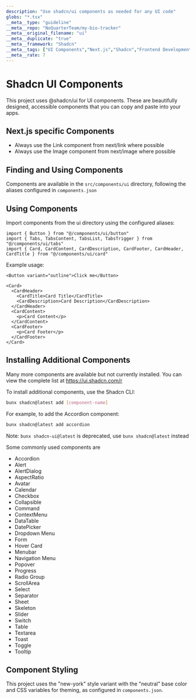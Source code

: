 ```yaml
---
description: "Use shadcn/ui components as needed for any UI code"
globs: "*.tsx"
__meta__type: "guideline"
__meta__repo: "NoQuarterTeam/my-bio-tracker"
__meta__original_filename: "ui"
__meta__duplicate: "true"
__meta__framework: "Shadcn"
__meta__tags: ["UI Components","Next.js","Shadcn","Frontend Development","Typescript"]
__meta__rate: 7
---
```

# Shadcn UI Components

This project uses @shadcn/ui for UI components. These are beautifully designed, accessible components that you can copy and paste into your apps.

## Next.js specific Components

- Always use the Link component from next/link where possible
- Always use the Image component from next/image where possible

## Finding and Using Components

Components are available in the `src/components/ui` directory, following the aliases configured in `components.json`

## Using Components

Import components from the ui directory using the configured aliases:

```tsx
import { Button } from "@/components/ui/button"
import { Tabs, TabsContent, TabsList, TabsTrigger } from "@/components/ui/tabs"
import { Card, CardContent, CardDescription, CardFooter, CardHeader, CardTitle } from "@/components/ui/card"
```

Example usage:

```tsx
<Button variant="outline">Click me</Button>

<Card>
  <CardHeader>
    <CardTitle>Card Title</CardTitle>
    <CardDescription>Card Description</CardDescription>
  </CardHeader>
  <CardContent>
    <p>Card Content</p>
  </CardContent>
  <CardFooter>
    <p>Card Footer</p>
  </CardFooter>
</Card>
```

## Installing Additional Components

Many more components are available but not currently installed. You can view the complete list at https://ui.shadcn.com/r

To install additional components, use the Shadcn CLI:


```bash
bunx shadcn@latest add [component-name]
```

For example, to add the Accordion component:

```bash
bunx shadcn@latest add accordion
```

Note: `bunx shadcn-ui@latest` is deprecated, use `bunx shadcn@latest` instead

Some commonly used components are

- Accordion
- Alert
- AlertDialog
- AspectRatio
- Avatar
- Calendar
- Checkbox
- Collapsible
- Command
- ContextMenu
- DataTable
- DatePicker
- Dropdown Menu
- Form
- Hover Card
- Menubar
- Navigation Menu
- Popover
- Progress
- Radio Group
- ScrollArea
- Select
- Separator
- Sheet
- Skeleton
- Slider
- Switch
- Table
- Textarea
- Toast
- Toggle
- Tooltip

## Component Styling

This project uses the "new-york" style variant with the "neutral" base color and CSS variables for theming, as configured in `components.json`.


